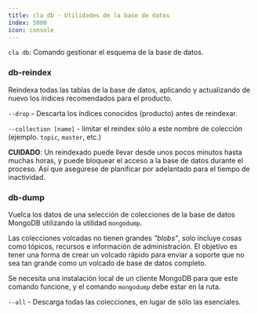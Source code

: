 ```yaml
---
title: cla db - Utilidades de la base de datos
index: 5000
icon: console
---
```


`cla db`: Comando gestionar el esquema de la base de datos.

### db-reindex

Reindexa todas las tablas de la base de datos, aplicando y actualizando de nuevo los índices recomendados para el
producto.


`--drop` - Descarta los índices conocidos (producto) antes de reindexar.

`--collection [name]` - limitar el reindex sólo a este nombre de colección (ejemplo. `topic`, `master`, etc.)

**CUIDADO**: Un reindexado puede llevar desde unos pocos minutos hasta muchas horas, y puede bloquear el acceso a la
base de datos durante el proceso. Así que asegúrese de planificar por adelantado para el tiempo de inactividad.


### db-dump

Vuelca los datos de una selección de colecciones de la base de datos MongoDB utilizando la utilidad `mongodump`.

Las colecciones volcadas no tienen grandes *"blobs"*, solo incluye cosas como tópicos, recursos e información de
administración. El objetivo es tener una forma de crear un volcado rápido para enviar a soporte que no sea tan grande
como un volcado de base de datos completo.

Se necesita una instalación local de un cliente MongoDB para que este comando funcione, y el comando `mongodump` debe
estar en la ruta.

`--all` - Descarga todas las colecciones, en lugar de sólo las esenciales.
